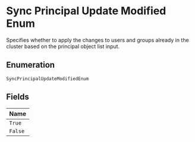 
# Sync Principal Update Modified Enum

Specifies whether to apply the changes to users and groups already in the cluster based on the principal object list input.

## Enumeration

`SyncPrincipalUpdateModifiedEnum`

## Fields

| Name |
|  --- |
| `True` |
| `False` |

